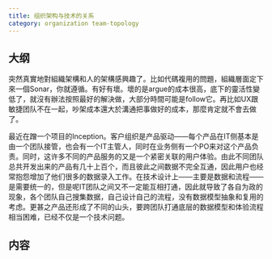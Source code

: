 ```yaml
---
title: 组织架构与技术的关系
category: organization team-topology
---
```


## 大纲

突然真實地對組織架構和人的架構感興趣了。比如代碼複用的問題，組織層面定下來一個Sonar，你就遵循。有好有壞。壞的是argue的成本很高，底下的靈活性變低了，就沒有辦法按照最好的解決做，大部分時間可能是follow它。再比如UX跟敏捷团队不在一起，吵架成本還大於溝通把事做好的成本，那麼肯定就不會去做了。

最近在蹭一个项目的Inception。客户组织是产品驱动——每个产品在IT侧基本是由一个团队接管，也会有一个IT主管人，同时在业务侧有一个PO来对这个产品负责。同时，这许多不同的产品服务的又是一个紧密关联的用户体验。由此不同团队总共开发出来的产品有几十上百个，而且彼此之间数据不完全互通，因此用户也经常抱怨增加了他们很多的数据录入工作。在技术设计上——主要是数据和流程——是需要统一的，但是呢IT团队之间又不一定能互相打通，因此就导致了各自为政的现象，各个团队自己搜集数据，自己设计自己的流程，没有数据模型抽象和复用的考虑。更甚之产品还形成了不同的山头，要跨团队打通底层的数据模型和体验流程相当困难，已经不仅是一个技术问题。

## 内容
